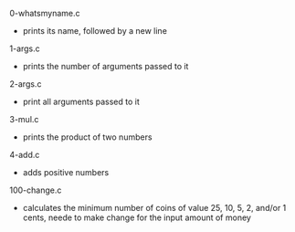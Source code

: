0-whatsmyname.c
* prints its name, followed by a new line

1-args.c
* prints the number of arguments passed to it

2-args.c
* print all arguments passed to it

3-mul.c
* prints the product of two numbers

4-add.c
* adds positive numbers

100-change.c
* calculates the minimum number of coins of value 25, 10, 5, 2, and/or 1 cents, neede to make change for the input amount of money
